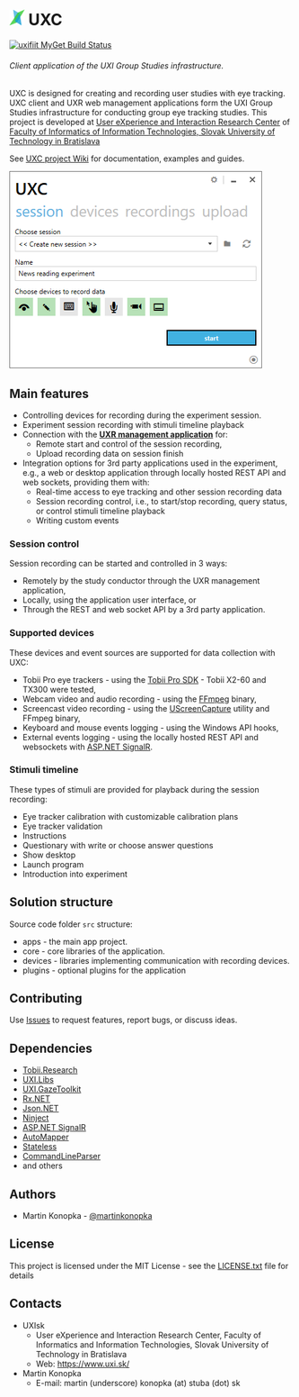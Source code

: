 # <img src="docs/logo.png" height="28" /> UXC
[![uxifiit MyGet Build Status](https://www.myget.org/BuildSource/Badge/uxifiit?identifier=85a9246a-9b36-4c0a-9570-0388d7e2d78a)](https://www.myget.org/)

###### Client application of the UXI Group Studies infrastructure.
UXC is designed for creating and recording user studies with eye tracking. UXC client and UXR web management applications form the UXI Group Studies infrastructure for conducting group eye tracking studies. 
This project is developed at [User eXperience and Interaction Research Center](https://www.uxi.sk/) of [Faculty of Informatics of Information Technologies, Slovak University of Technology in Bratislava](http://fiit.stuba.sk/)

See [UXC project Wiki](https://github.com/uxifiit/UXC/wiki) for documentation, examples and guides.



![UXC](/docs/uxc.png)

## Main features 
* Controlling devices for recording during the experiment session.
* Experiment session recording with stimuli timeline playback
* Connection with the **[UXR management application](https://github.com/uxifiit/UXR/)** for:
  + Remote start and control of the session recording,
  + Upload recording data on session finish
* Integration options for 3rd party applications used in the experiment, e.g., a web or desktop application through locally hosted REST API and web sockets, providing them with:
  + Real-time access to eye tracking and other session recording data 
  + Session recording control, i.e., to start/stop recording, query status, or control stimuli timeline playback
  + Writing custom events

### Session control

Session recording can be started and controlled in 3 ways:
* Remotely by the study conductor through the UXR management application,
* Locally, using the application user interface, or
* Through the REST and web socket API by a 3rd party application.

### Supported devices

These devices and event sources are supported for data collection with UXC:

* Tobii Pro eye trackers - using the [Tobii Pro SDK](http://developer.tobiipro.com/) - Tobii X2-60 and TX300 were tested,
* Webcam video and audio recording - using the [FFmpeg](https://www.ffmpeg.org/) binary,
* Screencast video recording - using the [UScreenCapture](http://www.umediaserver.net/umediaserver/download.html) utility and FFmpeg binary,
* Keyboard and mouse events logging - using the Windows API hooks,
* External events logging - using the locally hosted REST API and websockets with [ASP.NET SignalR](https://www.asp.net/signalr).

### Stimuli timeline

These types of stimuli are provided for playback during the session recording:

* Eye tracker calibration with customizable calibration plans
* Eye tracker validation
* Instructions
* Questionary with write or choose answer questions
* Show desktop
* Launch program
* Introduction into experiment


## Solution structure

Source code folder `src` structure:

* apps - the main app project.
* core - core libraries of the application.
* devices - libraries implementing communication with recording devices.
* plugins - optional plugins for the application



## Contributing

Use [Issues](issues) to request features, report bugs, or discuss ideas.

## Dependencies

* [Tobii.Research](https://www.nuget.org/packages/Tobii.Research.x86/)
* [UXI.Libs](https://github.com/uxifiit/UXI.Libs)
* [UXI.GazeToolkit](https://github.com/uxifiit/UXI.GazeToolkit/)
* [Rx.NET](https://github.com/Reactive-Extensions/Rx.NET)
* [Json.NET](https://github.com/JamesNK/Newtonsoft.Json)
* [Ninject](https://github.com/ninject/Ninject)
* [ASP.NET SignalR](https://www.asp.net/signalr)
* [AutoMapper](https://github.com/AutoMapper/AutoMapper)
* [Stateless](https://github.com/dotnet-state-machine/stateless)
* [CommandLineParser](https://github.com/commandlineparser/commandline)
* and others

## Authors

* Martin Konopka - [@martinkonopka](https://github.com/martinkonopka)

## License

This project is licensed under the MIT License - see the [LICENSE.txt](LICENSE.txt) file for details

## Contacts

* UXIsk 
  * User eXperience and Interaction Research Center, Faculty of Informatics and Information Technologies, Slovak University of Technology in Bratislava
  * Web: https://www.uxi.sk/
* Martin Konopka
  * E-mail: martin (underscore) konopka (at) stuba (dot) sk